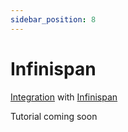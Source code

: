 ```yaml
---
sidebar_position: 8
---
```


# Infinispan


[Integration](https://github.com/langchain4j/langchain4j-examples/blob/main/infinispan-example/src/main/java/InfinispanEmbeddingStoreExample.java)
with [Infinispan](https://infinispan.org/)

Tutorial coming soon